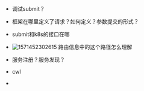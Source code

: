 * 调试submit？
* 框架在哪里定义了请求？如何定义？参数提交的形式？
* submit和k8s的接口在哪
* ![1571452302615](C:\Users\84664\AppData\Roaming\Typora\typora-user-images\1571452302615.png)
  路由信息中的这个路径怎么理解
* 服务注册？服务发现？



* cwl
* 